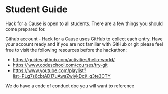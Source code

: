 # Student Guide

Hack for a Cause is open to all students. There are a few things you should come prepared for.

Github account - Hack for a Cause uses GitHub to collect each entry. 
Have your account ready and if you are not familiar with GitHub or git please feel free to visit the following resources before the hackathon:
* https://guides.github.com/activities/hello-world/
* https://www.codeschool.com/courses/try-git
* https://www.youtube.com/playlist?list=PLg7s6cbtAD17uAwaZwiykDci\_q3te3CTY

We do have a code of conduct doc you will want to reference
